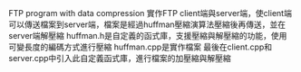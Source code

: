 FTP program with data compression
實作FTP client端與server端，使client端可以傳送檔案到server端，檔案是經過huffman壓縮演算法壓縮後再傳送，並在server端解壓縮
huffman.h是自定義的函式庫，支援壓縮與解壓縮的功能，使用可變長度的編碼方式進行壓縮
huffman.cpp是實作檔案
最後在client.cpp和server.cpp中引入此自定義函式庫，進行檔案的加壓縮與解壓縮
